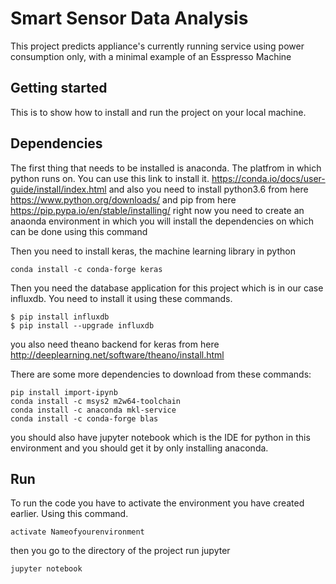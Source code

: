 # Smart Sensor Data Analysis
This project predicts appliance's currently running service using power consumption only, with a minimal example of an Esspresso Machine

## Getting started
This is to show how to install and run the project on your local machine.

## Dependencies
The first thing that needs to be installed is anaconda. The platfrom in which python runs on. You can use this link to install it.
https://conda.io/docs/user-guide/install/index.html
and also you need to install python3.6 from here 
https://www.python.org/downloads/
and pip from here
https://pip.pypa.io/en/stable/installing/
right now you need to create an anaonda environment in which you will install the dependencies on which can be done using this command

Then you need to install keras, the machine learning library in python
```
conda install -c conda-forge keras 
```
Then you need the database application for this project which is in our case influxdb. You need to install it using these commands.
```
$ pip install influxdb
$ pip install --upgrade influxdb
```
you also need theano backend for keras from here
http://deeplearning.net/software/theano/install.html

There are some more dependencies to download from these commands:
```
pip install import-ipynb
conda install -c msys2 m2w64-toolchain 
conda install -c anaconda mkl-service 
conda install -c conda-forge blas 
```
you should also have jupyter notebook which is the IDE for python in this environment and you should get it by only installing anaconda.

## Run

To run the code you have to activate the environment you have created earlier. Using this command.
```
activate Nameofyourenvironment
```
then you go to the directory of the project run jupyter
```
jupyter notebook
```
